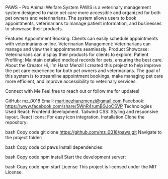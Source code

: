 PAWS - Pro Animal Welfare System
PAWS is a veterinary management system designed to make pet care more accessible and organized for both pet owners and veterinarians. The system allows users to book appointments, veterinarians to manage patient information, and businesses to showcase their products.

Features
Appointment Booking: Clients can easily schedule appointments with veterinarians online.
Veterinarian Management: Veterinarians can manage and view their appointments seamlessly.
Product Showcase: Veterinarians can display their products for clients to explore.
Patient Profiling: Maintain detailed medical records for pets, ensuring the best care.
About the Creator
Hi, I’m Hanz Menzi! I created this project to help improve the pet care experience for both pet owners and veterinarians. The goal of this system is to streamline appointment bookings, make managing pet care more efficient, and improve accessibility to veterinary services.

Connect with Me
Feel free to reach out or follow me for updates!

GitHub: mz_0018
Email: martinezhanzmenzi@gmail.com
Facebook: https://www.facebook.com/share/5WnR4rumBGJoCSVP
Technologies Used
React: Frontend development.
Tailwind CSS: Styling and responsive layout.
React Icons: For easy icon integration.
Installation
Clone the repository:

bash
Copy code
git clone https://github.com/mz_0018/paws.git
Navigate to the project folder:

bash
Copy code
cd paws
Install dependencies:

bash
Copy code
npm install
Start the development server:

bash
Copy code
npm start
License
This project is licensed under the MIT License.

